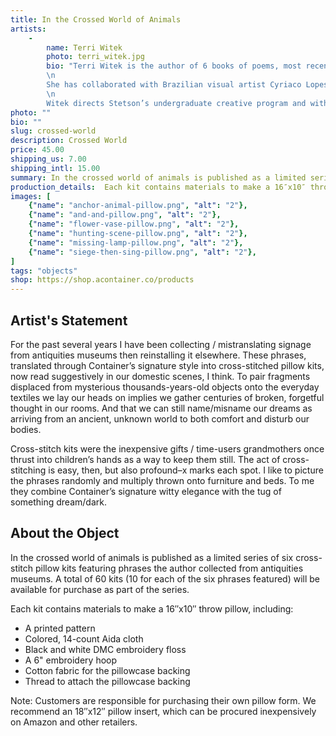 ```yaml
---
title: In the Crossed World of Animals
artists: 
    -
        name: Terri Witek
        photo: terri_witek.jpg
        bio: "Terri Witek is the author of 6 books of poems, most recently _The Rape Kit_, winner of the 2017 Slope Editions Prize judged by Dawn Lundy Martin. Her poetry often traces the breakages between words and images and has been included in _American Poetry Review_, _Poetry_, _Slate_, _Poesia Visual_, _Versal_, and many other journals and anthologies.\n
        \n
        She has collaborated with Brazilian visual artist Cyriaco Lopes cyriacolopes.com since 2005–their works together include museum and gallery shows, performance and site-specific projects featured internationally in New York, Seoul, Miami, Lisbon, and Rio de Janeiro. Collaborations with digital artist Matt Roberts mattroberts.com use augmented reality technology for smartphones to poetically map cities and have been featured in Matanza (Colombia), Glasgow, Vancouver, Lisbon, Miami, Santa Fe and Orlando.\n
        \n
        Witek directs Stetson’s undergraduate creative program and with Lopes teaches Poetry in the Expanded Field in Stetson University’s low-residency MFA of the Americas. To learn more, visit terriwitek.com."
photo: ""
bio: ""
slug: crossed-world
description: Crossed World
price: 45.00
shipping_us: 7.00
shipping_intl: 15.00
summary: In the crossed world of animals is published as a limited series of six cross-stitch pillow kits featuring phrases the author collected from antiquities museums.
production_details:  Each kit contains materials to make a 16″x10″ throw pillow (not including the pillow form).
images: [
    {"name": "anchor-animal-pillow.png", "alt": "2"},
    {"name": "and-and-pillow.png", "alt": "2"},
    {"name": "flower-vase-pillow.png", "alt": "2"},
    {"name": "hunting-scene-pillow.png", "alt": "2"},
    {"name": "missing-lamp-pillow.png", "alt": "2"},
    {"name": "siege-then-sing-pillow.png", "alt": "2"},
]
tags: "objects"
shop: https://shop.acontainer.co/products
---
```


## Artist's Statement

For the past several years I have been collecting / mistranslating signage from antiquities museums then reinstalling it elsewhere. These phrases, translated through Container’s signature style into cross-stitched pillow kits, now read suggestively in our domestic scenes, I think. To pair fragments displaced from mysterious thousands-years-old objects onto the everyday textiles we lay our heads on implies we gather centuries of broken, forgetful thought in our rooms. And that we can still name/misname our dreams as arriving from an ancient, unknown world to both comfort and disturb our bodies.

Cross-stitch kits were the inexpensive gifts / time-users grandmothers once thrust into children’s hands as a way to keep them still. The act of cross-stitching is easy, then, but also profound–x marks each spot. I like to picture the phrases randomly and multiply thrown onto furniture and beds. To me they combine Container’s signature witty elegance with the tug of something dream/dark.


## About the Object

In the crossed world of animals is published as a limited series of six cross-stitch pillow kits featuring phrases the author collected from antiquities museums. A total of 60 kits (10 for each of the six phrases featured) will be available for purchase as part of the series.


Each kit contains materials to make a 16″x10″ throw pillow, including:

* A printed pattern
* Colored, 14-count Aida cloth
* Black and white DMC embroidery floss
* A 6" embroidery hoop
* Cotton fabric for the pillowcase backing
* Thread to attach the pillowcase backing

Note: Customers are responsible for purchasing their own pillow form. We recommend an 18″x12″ pillow insert, which can be procured inexpensively on Amazon and other retailers.
